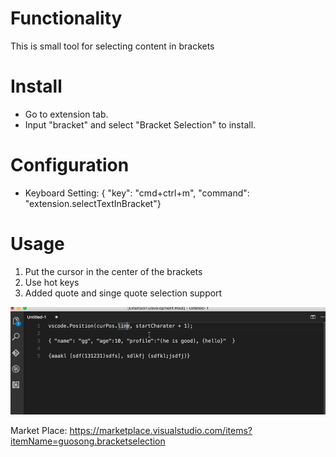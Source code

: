 # Functionality

This is small tool for selecting content in brackets

# Install
- Go to extension tab.
- Input "bracket" and select "Bracket Selection" to install.

# Configuration

- Keyboard Setting:
{ "key": "cmd+ctrl+m", "command": "extension.selectTextInBracket"}

# Usage

1. Put the cursor in the center of the brackets
2. Use hot keys
3. Added quote and singe quote selection support

![Usage animation](https://github.com/geforcesong/myvscodeplugin/raw/master/images/select.gif)

Market Place: https://marketplace.visualstudio.com/items?itemName=guosong.bracketselection